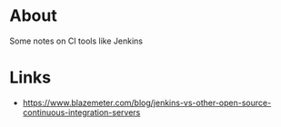 # About

Some notes on CI tools like Jenkins

# Links

* https://www.blazemeter.com/blog/jenkins-vs-other-open-source-continuous-integration-servers
